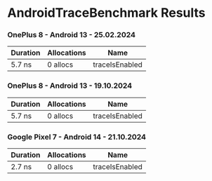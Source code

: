 # AndroidTraceBenchmark Results

### OnePlus 8 - Android 13 - 25.02.2024

| Duration | Allocations | Name           |
|----------|-------------|----------------|
| 5.7 ns   | 0 allocs    | traceIsEnabled |

### OnePlus 8 - Android 13 - 19.10.2024

| Duration | Allocations | Name           |
|----------|-------------|----------------|
| 5.7 ns   | 0 allocs    | traceIsEnabled |

### Google Pixel 7 - Android 14 - 21.10.2024

| Duration | Allocations | Name           |
|----------|-------------|----------------|
| 2.7 ns   | 0 allocs    | traceIsEnabled |
